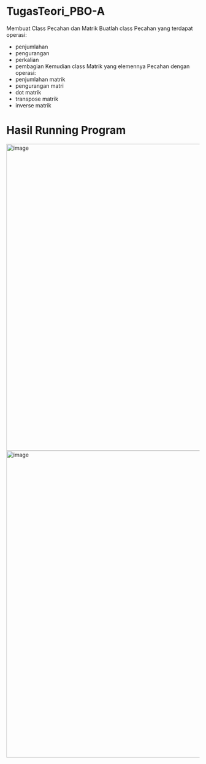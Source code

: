 # TugasTeori_PBO-A
Membuat Class Pecahan dan Matrik
Buatlah class Pecahan yang terdapat operasi:
- penjumlahan
- pengurangan
- perkalian
- pembagian
Kemudian class Matrik yang elemennya Pecahan dengan operasi:
- penjumlahan matrik
- pengurangan matri
- dot matrik
- transpose matrik
- inverse matrik

# Hasil Running Program 
<img width="800" alt="image" src="https://github.com/oktaviani28/TugasTeori_PBO-A/assets/113764908/abf74999-e1ee-4496-9564-0aea6f9945f3">
<img width="800" alt="image" src="https://github.com/oktaviani28/TugasTeori_PBO-A/assets/113764908/365108de-e634-40c0-bcda-9c2cf1389394">

